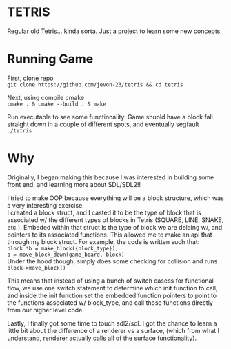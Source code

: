 # TETRIS

Regular old Tetris... kinda sorta. Just a project to learn some new concepts
<br> 

# Running Game
First, clone repo
<br>
```git clone https://github.com/jevon-23/tetris && cd tetris```
<br>

Next, using compile cmake
<br>
```cmake . & cmake --build . & make ```
<br>

Run executable to see some functionality. Game shuold have a block fall straight down in a couple of different spots, and eventually segfault
<br>
``` ./tetris ```
<br>

# Why
Originally, I began making this because I was interested in building some front end, and learning more about SDL/SDL2!!
<br>

I tried to make OOP because everything will be a block structure, which was a very interesting exercise. 
<br> 
I created a block struct, and I casted it to be the type of block that is associated w/ the different types of blocks in Tetris (SQUARE, LINE, SNAKE, etc.).
Embeded within that struct is the type of block we are delaing w/, and pointers to its associated functions. This allowed me to make an api that through my block struct. For example, the code is written such that:
<br>
```block *b = make_block({block_type});``` <br>
```b = move_block_down(game_board, block)```<br>
Under the hood though, simply does some checking for collision and runs <br>```block->move_block()```<br>

This means that instead of using a bunch of switch casess for functional flow, we use one switch statement to determine which init function to call, and inside the init function set the embedded function pointers to point to the functions associated w/ block_type, and call those functions directly from our higher level code.
<br>

Lastly, I finally got some time to touch sdl2/sdl. I got the chance to learn a little bit about the difference of a renderer vs a surface, (which from what I understand, renderer actually calls all of the surface functionality).

<br>
